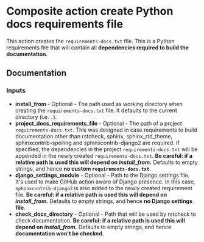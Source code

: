 # Composite action create Python docs requirements file

This action creates the `requirements-docs.txt` file. This is a Python requirements file that will contain all **dependencies required to build the documentation**.

## Documentation

### Inputs

* **install_from** - Optional - The path used as working directory when creating the `requirements-docs.txt` file. It defaults to the current directory (i.e. `.`).
* **project_docs_requirements_file** - Optional - The path of a project `requirements-docs.txt`. This was designed in case requirements to build documentation other than rstcheck, sphinx, sphinx_rtd_theme, sphinxcontrib-spelling and sphinxcontrib-django2 are required. If specified, the dependencies in the project `requirements-docs.txt` will be appended in the newly created `requirements-docs.txt`. **Be careful: if a relative path is used this will depend on *install_from*.** Defaults to empty strings, and hence **no custom `requirements-docs.txt`**.
* **django_settings_module** - Optional - Path to the Django settings file. It's used to make GitHub action aware of Django presence. In this case, `sphinxcontrib-django2` is also added to the newly created requirement file. **Be careful: if a relative path is used this will depend on *install_from*.** Defaults to empty strings, and hence **no Django settings file**.
* **check_docs_directory** - Optional - Path that will be used by rstcheck to check documentation. **Be careful: if a relative path is used this will depend on *install_from*.** Defaults to empty strings, and hence **documentation won't be checked**.
